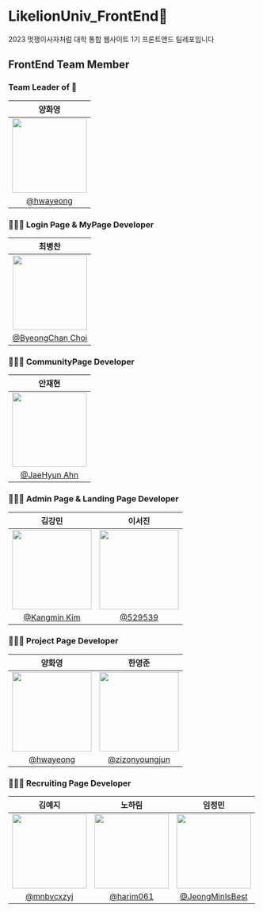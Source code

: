 
# LikelionUniv_FrontEnd🦁
2023 멋쟁이사자처럼 대학 통합 웹사이트 1기 프론트앤드 팀레포입니다


## FrontEnd Team Member

### Team Leader of 🦁
|  양화영   |
|:---------------------------------------------------:|
| <img width="150px" src="https://avatars.githubusercontent.com/u/110398814?v=4" /> |
| [@hwayeong](https://github.com/sanchaehwa)   |

### 🧑🏻‍💻 Login Page & MyPage Developer

| 최병찬 |
|:---------------------------------------------------:|
| <img width="150px" src="https://avatars.githubusercontent.com/u/77400298?v=4" /> |
| [@ByeongChan Choi](https://github.com/chan-byeong)   |

### 🧑🏻‍💻 CommunityPage Developer

| 안재현 |
|:---------------------------------------------------:|
| <img width="150px" src="https://avatars.githubusercontent.com/u/97944429?v=4" /> |
| [@JaeHyun Ahn](https://github.com/JaeHyunGround)   |
### 🧑🏻‍💻 Admin Page & Landing Page Developer

|                                      김강민                                   |                                   이서진                                     |
| :------------------------------------------------------------------------------: | :------------------------------------------------------------------------------: |
| <img width="160px" src="https://avatars.githubusercontent.com/u/93486282?v=4" /> | <img width="160px" src="https://avatars.githubusercontent.com/u/102040717?v=4" /> |
|                  [@Kangmin Kim](https://github.com/WithKKM)                  |                   [@529539](https://github.com/529539)                   |
### 🧑🏻‍💻 Project Page Developer

|                                      양화영                                   |                                   한영준                                     |
| :------------------------------------------------------------------------------: | :------------------------------------------------------------------------------: |
| <img width="160px" src="https://avatars.githubusercontent.com/u/110398814?v=4" /> | <img width="160px" src="https://avatars.githubusercontent.com/u/86956991?v=4" /> |
|                  [@hwayeong](https://github.com/sanchaehwa)                  |                   [@zizonyoungjun](https://github.com/zizonyoungjun)                   |


### 🧑🏻‍💻 Recruiting Page Developer

| 김예지 |   노하림                                                                       | 임정민                                                                      |
|:---------------------------------------------------------------------------------:|:---------------------------------------------------------------------------------:|:---------------------------------------------------------------------------------:|
| <img width="150px" src="https://avatars.githubusercontent.com/u/101444425?v=4" />| <img width="150px" src="https://avatars.githubusercontent.com/u/90364684?v=4" />| <img width="150px" src="https://avatars.githubusercontent.com/u/105098123?v=4" />|
|  [@mnbvcxzyj](https://github.com/mnbvcxzyj)    |  [@harim061](https://github.com/harim061)    | [@JeongMinIsBest](https://github.com/JeongMinIsBest)   |



